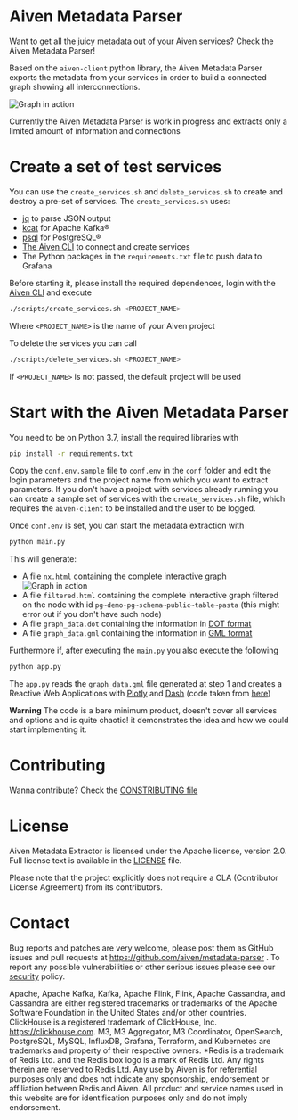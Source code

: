 Aiven Metadata Parser
========================

Want to get all the juicy metadata out of your Aiven services? Check the Aiven Metadata Parser! 

Based on the `aiven-client` python library, the Aiven Metadata Parser exports the metadata from your services in order to build a connected graph showing all interconnections.

![Graph in action](img/graph.gif)

Currently the Aiven Metadata Parser is work in progress and extracts only a limited amount of information and connections

Create a set of test services
=============================

You can use the `create_services.sh` and `delete_services.sh` to create and destroy a pre-set of services.
The `create_services.sh` uses:

* [jq](https://stedolan.github.io/jq/) to parse JSON output
* [kcat](https://github.com/edenhill/kcat) for Apache Kafka®
* [psql](https://www.postgresql.org/docs/current/app-psql.html) for PostgreSQL®
* [The Aiven CLI](https://github.com/aiven/aiven-client) to connect and create services
* The Python packages in the `requirements.txt` file to push data to Grafana

Before starting it, please install the required dependences, login with the [Aiven CLI](https://github.com/aiven/aiven-client) and execute

```bash
./scripts/create_services.sh <PROJECT_NAME>
```

Where `<PROJECT_NAME>` is the name of your Aiven project

To delete the services you can call

```bash
./scripts/delete_services.sh <PROJECT_NAME>
```

If `<PROJECT_NAME>` is not passed, the default project will be used

Start with the Aiven Metadata Parser
=======================================

You need to be on Python 3.7, install the required libraries with

```bash
pip install -r requirements.txt
```

Copy the `conf.env.sample` file to `conf.env` in the `conf` folder and edit the login parameters and the project name from which you want to extract parameters.
If you don't have a project with services already running you can create a sample set of services with the `create_services.sh` file, which requires the `aiven-client` to be installed and the user to be logged.

Once `conf.env` is set, you can start the metadata extraction with 

```bash
python main.py
```

This will generate:
* A file `nx.html` containing the complete interactive graph
![Graph in action](img/graph.gif)
* A file `filtered.html` containing the complete interactive graph filtered on the node with id `pg~demo-pg~schema~public~table~pasta` (this might error out if you don't have such node)
* A file `graph_data.dot` containing the information in [DOT format](https://graphviz.org/doc/info/lang.html)
* A file `graph_data.gml` containing the information in [GML format](https://en.wikipedia.org/wiki/Geography_Markup_Language)

Furthermore if, after executing the `main.py` you also execute the following

```bash
python app.py
```

The `app.py` reads the `graph_data.gml` file generated at step 1 and creates a Reactive Web Applications with [Plotly](https://plot.ly/python/) and [Dash](https://plot.ly/dash/) (code taken from [here](https://towardsdatascience.com/python-interactive-network-visualization-using-networkx-plotly-and-dash-e44749161ed7))

**Warning** 
The code is a bare minimum product, doesn't cover all services and options and is quite chaotic! it demonstrates the idea and how we could start implementing it.

Contributing
============

Wanna contribute? Check the [CONSTRIBUTING file](CONTRIBUTING.md)

License
============
Aiven Metadata Extractor is licensed under the Apache license, version 2.0. Full license text is available in the [LICENSE](LICENSE) file.

Please note that the project explicitly does not require a CLA (Contributor License Agreement) from its contributors.

Contact
============
Bug reports and patches are very welcome, please post them as GitHub issues and pull requests at https://github.com/aiven/metadata-parser . 
To report any possible vulnerabilities or other serious issues please see our [security](SECURITY.md) policy.


Apache, Apache Kafka, Kafka, Apache Flink, Flink, Apache Cassandra, and Cassandra are either registered trademarks or trademarks of the Apache Software Foundation in the United States and/or other countries. ClickHouse is a registered trademark of ClickHouse, Inc. https://clickhouse.com. M3, M3 Aggregator, M3 Coordinator, OpenSearch, PostgreSQL, MySQL, InfluxDB, Grafana, Terraform, and Kubernetes are trademarks and property of their respective owners. *Redis is a trademark of Redis Ltd. and the Redis box logo is a mark of Redis Ltd. Any rights therein are reserved to Redis Ltd. Any use by Aiven is for referential purposes only and does not indicate any sponsorship, endorsement or affiliation between Redis and Aiven.  All product and service names used in this website are for identification purposes only and do not imply endorsement.